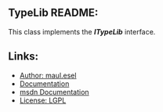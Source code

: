 ## TypeLib README:
This class implements the ***ITypeLib*** interface.

## Links:
* [Author: maul.esel](https://github.com/maul-esel)
* [Documentation](http://maul-esel.github.com/COM-Classes/master/TypeLib)
* [msdn Documentation](http://msdn.microsoft.com/en-us/library/windows/desktop/ms221549)
* [License: LGPL](http://www.gnu.org/licenses/lgpl-2.1.txt)